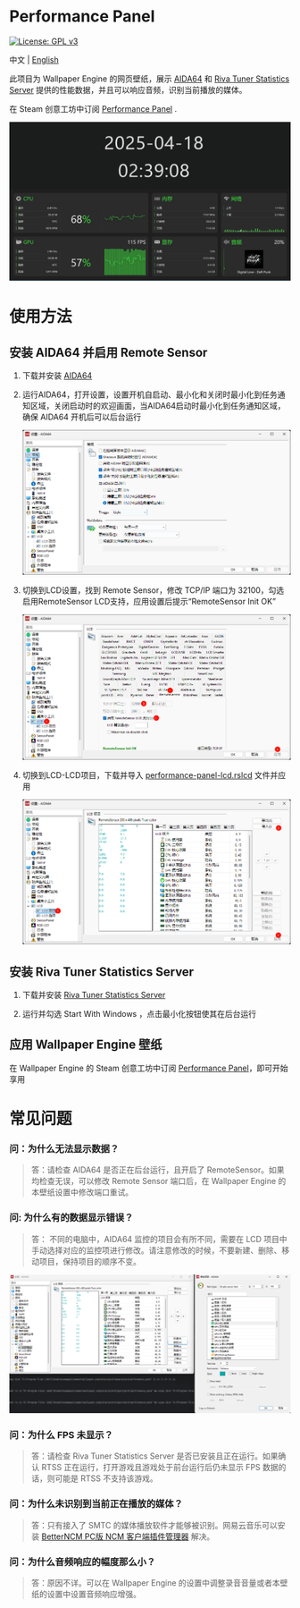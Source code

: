# Performance Panel

[![License: GPL v3](https://img.shields.io/badge/License-GPLv3-blue.svg)](https://www.gnu.org/licenses/gpl-3.0)

中文 | [English](./README-EN.md)

此项目为 Wallpaper Engine 的网页壁纸，展示 [AIDA64](https://www.aida64.com/downloads) 和 [Riva Tuner Statistics Server](https://www.guru3d.com/download/rtss-rivatuner-statistics-server-download/) 提供的性能数据，并且可以响应音频，识别当前播放的媒体。

在 Steam 创意工坊中订阅 [Performance Panel]() .

<img src="./assets/screenshot.gif" alt="screenshot">

# 使用方法

## 安装 AIDA64 并启用 Remote Sensor

1. 下载并安装 [AIDA64](https://www.aida64.com/downloads)
2. 运行AIDA64，打开设置，设置开机自启动、最小化和关闭时最小化到任务通知区域，关闭启动时的欢迎画面，当AIDA64启动时最小化到任务通知区域，确保 AIDA64 开机后可以后台运行
   
   <img src="./assets/aida64-zh-1.png" alt="">

3. 切换到LCD设置，找到 Remote Sensor，修改 TCP/IP 端口为 32100，勾选启用RemoteSensor LCD支持，应用设置后提示“RemoteSensor Init OK”
   
   <img src="./assets/aida64-zh-2.png" alt="">

4. 切换到LCD-LCD项目，下载并导入 [performance-panel-lcd.rslcd](./public/performance-panel-lcd.rslcd) 文件并应用
   
   <img src="./assets/aida64-zh-3.png" alt="">

## 安装 Riva Tuner Statistics Server

1. 下载并安装 [Riva Tuner Statistics Server](https://www.guru3d.com/download/rtss-rivatuner-statistics-server-download/)

2. 运行并勾选 Start With Windows ，点击最小化按钮使其在后台运行

## 应用 Wallpaper Engine 壁纸

在 Wallpaper Engine 的 Steam 创意工坊中订阅 [Performance Panel](https://steamcommunity.com/sharedfiles/filedetails/?id=3464821056)，即可开始享用

# 常见问题

### 问：为什么无法显示数据？

> 答：请检查 AIDA64 是否正在后台运行，且开启了 RemoteSensor。如果均检查无误，可以修改 Remote Sensor 端口后，在 Wallpaper Engine 的本壁纸设置中修改端口重试。

### 问: 为什么有的数据显示错误？

> 答： 不同的电脑中，AIDA64 监控的项目会有所不同，需要在 LCD 项目中手动选择对应的监控项进行修改。请注意修改的时候，不要新建、删除、移动项目，保持项目的顺序不变。

<img src="./assets/aida64-zh-4.png" />

### 问：为什么 FPS 未显示？

> 答：请检查 Riva Tuner Statistics Server 是否已安装且正在运行。如果确认 RTSS 正在运行，打开游戏且游戏处于前台运行后仍未显示 FPS 数据的话，则可能是 RTSS 不支持该游戏。

### 问：为什么未识别到当前正在播放的媒体？

> 答：只有接入了 SMTC 的媒体播放软件才能够被识别。网易云音乐可以安装 [BetterNCM PC版 NCM 客户端插件管理器](https://microblock.cc/betterncm) 解决。

### 问：为什么音频响应的幅度那么小？

> 答：原因不详。可以在 Wallpaper Engine 的设置中调整录音音量或者本壁纸的设置中设置音频响应增强。
